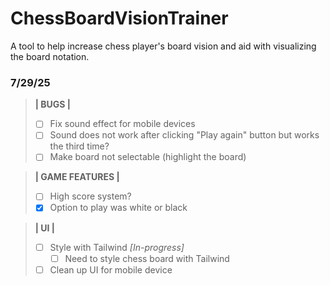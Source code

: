 # ChessBoardVisionTrainer
A tool to help increase chess player's board vision and aid with visualizing the board notation.

### 7/29/25
> **| BUGS |**
> - [ ] Fix sound effect for mobile devices
> - [ ] Sound does not work after clicking "Play again" button but works the third time? 
> - [ ] Make board not selectable (highlight the board)

> **| GAME FEATURES |**
> - [ ] High score system?
> - [x] Option to play was white or black
    
> **| UI |** 
> - [ ] Style with Tailwind *[In-progress]*
>   - [ ] Need to style chess board with Tailwind
> - [ ] Clean up UI for mobile device
